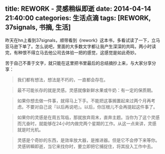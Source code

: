 title: REWORK - 灵感稍纵即逝
date: 2014-04-14 21:40:00
categories: 生活点滴
tags: [REWORK, 37signals, 书摘, 生活]
---

昨天在hn上看到37signals，顺带看到《rework》这本书，多看试读了一下，立马亚马逊下单了。怎么说吧，里面的大多数文字都让我产生深深的共鸣，两小时读完，有种恨不得立马去他公司去体验一把的感觉，这感觉是如此奇妙。

苦于自己不善于文字，就只能在这里把书里最后的总结摘抄上来，与大家分享分享：

<!--more-->

> 我们都有想法，想法是不朽的，一直都会存在。

> 最不可能长存的就是灵感。灵感就像新鲜水果或牛奶：有一定的保质期。

> 如果你想去做一件事，就得马上下手。不能把这事搁置起来过两个月再考虑。不要对自己说『以后再说吧』。以后，你压根儿不会再提起这件事了。

> 如果你的灵感是在周五驾临，那就放弃周末，直奔主题。当你为了这个灵感而亢奋时，就能够在24小时内做完两个星期的工作。从这一点来讲，灵感就是时光机。

> 灵感是个奇妙的东西，是效率放大器，是推进器。但是它不会停下来等你。灵感转瞬即逝，当它来找你时，要立即把它捕捉住，将其投入工作中去。
